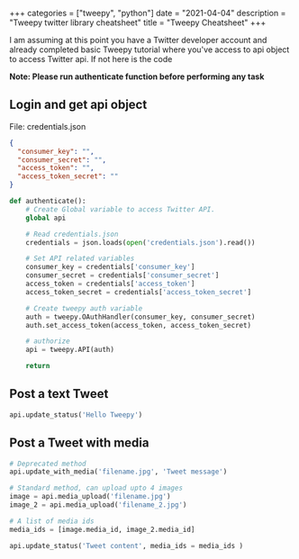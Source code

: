 +++
categories = ["tweepy", "python"]
date = "2021-04-04"
description = "Tweepy twitter library cheatsheet"
title = "Tweepy Cheatsheet"
+++

I am assuming at this point you have a Twitter developer account and already completed basic Tweepy tutorial where you've access to api object to access Twitter api. If not here is the code

**Note: Please run authenticate function before performing any task**

## Login and get api object
File: credentials.json
```json
{
  "consumer_key": "",
  "consumer_secret": "",
  "access_token": "",
  "access_token_secret": ""
}
```

```python
def authenticate():
    # Create Global variable to access Twitter API.
    global api

    # Read credentials.json
    credentials = json.loads(open('credentials.json').read())

    # Set API related variables
    consumer_key = credentials['consumer_key']
    consumer_secret = credentials['consumer_secret']
    access_token = credentials['access_token']
    access_token_secret = credentials['access_token_secret']

    # Create tweepy auth variable
    auth = tweepy.OAuthHandler(consumer_key, consumer_secret)
    auth.set_access_token(access_token, access_token_secret)

    # authorize
    api = tweepy.API(auth)

    return
```

## Post a text Tweet
```python
api.update_status('Hello Tweepy')
```

## Post a Tweet with media
```python
# Deprecated method
api.update_with_media('filename.jpg', 'Tweet message')

# Standard method, can upload upto 4 images
image = api.media_upload('filename.jpg')
image_2 = api.media_upload('filename_2.jpg')

# A list of media ids
media_ids = [image.media_id, image_2.media_id]

api.update_status('Tweet content', media_ids = media_ids )
```
